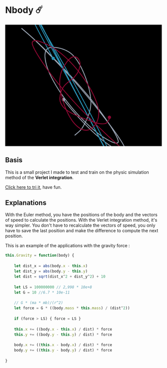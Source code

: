 # Nbody :comet:
![Example image](/nbody.PNG)

## Basis
This is a small project I made to test and train on the physic simulation method of the **Verlet integration**.

[Click here to tri it](https://mlhoutel.github.io/Nbody/), have fun.

## Explanations
With the Euler method, you have the positions of the body and the vectors of speed to calculate the positions. With the Verlet integration method, it's way simpler. You don't have to recalculate the vectors of speed, you only have to save the last position and make the difference to compute the next position.

This is an example of the applications with the gravity force :

```javascript
this.Gravity = function(body) {

	let dist_x = abs(body.x - this.x)
	let dist_y = abs(body.y - this.y)
	let dist = sqrt(dist_x^2 + dist_y^2) + 10

	let LS = 100000000 // 2,998 * 10e+8
	let G = 10 //6.7 * 10e-11 

	// G * (ma * mb)/(r^2)
	let force = G * ((body.mass * this.mass) / (dist^2))

	if (force > LS) { force = LS }

	this.x += ((body.x - this.x) / dist) * force
	this.y += ((body.y - this.y) / dist) * force

	body.x += ((this.x - body.x) / dist) * force
	body.y += ((this.y - body.y) / dist) * force

}
  ```
